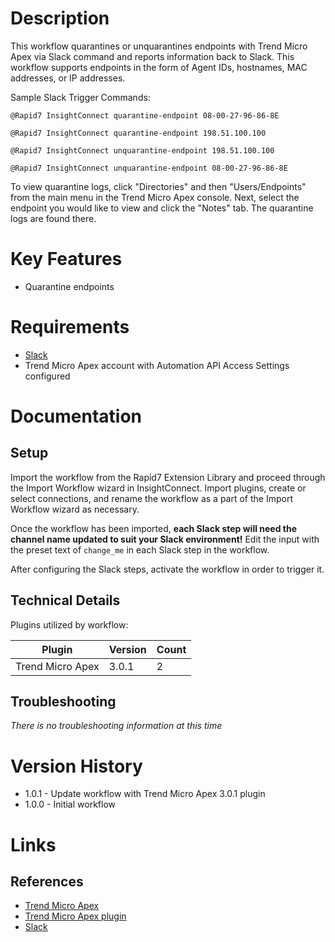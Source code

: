 # Description

This workflow quarantines or unquarantines endpoints with Trend Micro Apex via Slack command and reports information back to Slack.
This workflow supports endpoints in the form of Agent IDs, hostnames, MAC addresses, or IP addresses.

Sample Slack Trigger Commands:

`@Rapid7 InsightConnect quarantine-endpoint 08-00-27-96-86-8E`

`@Rapid7 InsightConnect quarantine-endpoint 198.51.100.100`

`@Rapid7 InsightConnect unquarantine-endpoint 198.51.100.100`

`@Rapid7 InsightConnect unquarantine-endpoint 08-00-27-96-86-8E`

To view quarantine logs, click "Directories" and then "Users/Endpoints" from the main menu in the Trend Micro Apex console.
Next, select the endpoint you would like to view and click the "Notes" tab. The quarantine logs are found there.

# Key Features

* Quarantine endpoints

# Requirements

* [Slack](https://insightconnect.help.rapid7.com/docs/configure-slack-for-chatops)
* Trend Micro Apex account with Automation API Access Settings configured

# Documentation

## Setup

Import the workflow from the Rapid7 Extension Library and proceed through the Import Workflow wizard in InsightConnect. Import plugins, create or select connections, and rename the workflow as a part of the Import Workflow wizard as necessary.

Once the workflow has been imported, **each Slack step will need the channel name updated to suit your Slack environment!** Edit the input with the preset text of `change_me` in each Slack step in the workflow.

After configuring the Slack steps, activate the workflow in order to trigger it.
 
## Technical Details

Plugins utilized by workflow:

|Plugin|Version|Count|
|----|----|--------|
|Trend Micro Apex|3.0.1|2|

## Troubleshooting

_There is no troubleshooting information at this time_

# Version History

* 1.0.1 - Update workflow with Trend Micro Apex 3.0.1 plugin
* 1.0.0 - Initial workflow

# Links

## References

* [Trend Micro Apex](https://www.trendmicro.com/en_us/business/products/user-protection/sps/endpoint.html)
* [Trend Micro Apex plugin](https://extensions.rapid7.com/extension/trendmicro_apex)
* [Slack](https://slack.com)
